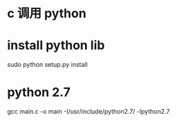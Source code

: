 # c 调用 python

# install python lib
sudo python setup.py install  

# python 2.7
gcc main.c -o main -I/usr/include/python2.7/ -lpython2.7  